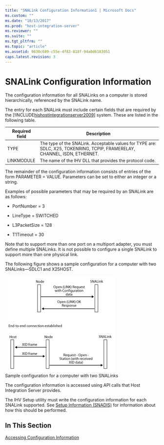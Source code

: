 ```yaml
---
title: "SNALink Configuration Information1 | Microsoft Docs"
ms.custom: ""
ms.date: "10/13/2017"
ms.prod: "host-integration-server"
ms.reviewer: ""
ms.suite: ""
ms.tgt_pltfrm: ""
ms.topic: "article"
ms.assetid: 9830c689-c55e-4f83-818f-94a0d6183051
caps.latest.revision: 3
---
```

# SNALink Configuration Information
The configuration information for all SNALinks on a computer is stored hierarchically, referenced by the SNALink name.  
  
 The entry for each SNALink must include certain fields that are required by the [!INCLUDE[hishostintegrationserver2009](../core/includes/hishostintegrationserver2009-md.md)] system. These are listed in the following table.  
  
|Required field|Description|  
|--------------------|-----------------|  
|TYPE|The type of the SNALink. Acceptable values for TYPE are: SDLC, X25, TOKENRING, TCPIP, FRAMERELAY, CHANNEL, ISDN, ETHERNET.|  
|LINKMODULE|The name of the IHV DLL that provides the protocol code.|  
  
 The remainder of the configuration information consists of entries of the form PARAMETER = VALUE. Parameters can be set to either an integer or a string.  
  
 Examples of possible parameters that may be required by an SNALink are as follows:  
  
-   PortNumber = 3  
  
-   LineType = SWITCHED  
  
-   L3PacketSize = 128  
  
-   T1Timeout = 30  
  
 Note that to support more than one port on a multiport adapter, you must define multiple SNALinks. It is not possible to configure a single SNALink to support more than one physical link.  
  
 The following figure shows a sample configuration for a computer with two SNALinks—SDLC1 and X25HOST.  
  
 ![](../core/media/dev3a.gif "dev3a")  
Sample configuration for a computer with two SNALinks  
  
 The configuration information is accessed using API calls that Host Integration Server provides.  
  
 The IHV Setup utility must write the configuration information for each SNALink supported. See [Setup Information (SNADIS)](../core/setup-information-snadis.md) for information about how this should be performed.  
  
## In This Section  
 [Accessing Configuration Information](../core/accessing-configuration-information.md)